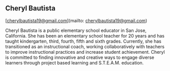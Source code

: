 ## Cheryl Bautista

[cherylbautista19@gmail.com](mailto: cherylbautista19@gmail.com)

Cheryl Bautista is a public elementary school educator in San Jose, California.  She has been an elementary school teacher for 20 years and has taught kindergarten, third, fourth, fifth and sixth grades.  Currently, she has transitioned as an instructional coach, working collaboratively with teachers to improve instructional practices and increase student achievement. Cheryl is committed to finding innovative and creative ways to engage diverse learners through project based learning and S.T.E.A.M. education.
